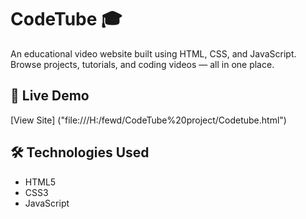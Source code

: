 # CodeTube 🎓
An educational video website built using HTML, CSS, and JavaScript.  
Browse projects, tutorials, and coding videos — all in one place.

## 🚀 Live Demo
[View Site] ("file:///H:/fewd/CodeTube%20project/Codetube.html")


## 🛠️ Technologies Used
- HTML5  
- CSS3  
- JavaScript
